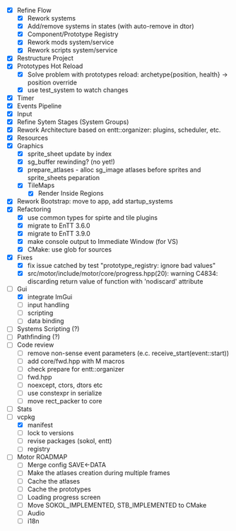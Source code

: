 - [x] Refine Flow
    - [x] Rework systems
    - [x] Add/remove systems in states (with auto-remove in dtor)
    - [x] Component/Prototype Registry
    - [x] Rework mods system/service
    - [x] Rework scripts system/service
- [x] Restructure Project
- [x] Prototypes Hot Reload
    - [x] Solve problem with prototypes reload: archetype{position, health} -> position override
    - [x] use test_system to watch changes
- [x] Timer
- [x] Events Pipeline
- [x] Input
- [x] Refine Sytem Stages (System Groups)
- [x] Rework Architecture based on entt::organizer: plugins, scheduler, etc.
- [x] Resources
- [x] Graphics
    - [x] sprite_sheet update by index
    - [x] sg_buffer rewinding? (no yet!)
    - [x] prepare_atlases - alloc sg_image atlases before sprites and sprite_sheets peparation
    - [x] TileMaps
        - [x] Render Inside Regions
- [x] Rework Bootstrap: move to app, add startup_systems
- [x] Refactoring
    - [x] use common types for spirte and tile plugins
    - [x] migrate to EnTT 3.6.0
    - [x] migrate to EnTT 3.9.0
    - [x] make console output to Immediate Window (for VS)
    - [x] CMake: use glob for sources
- [x] Fixes
    - [x] fix issue catched by test "prototype_registry: ignore bad values"
    - [x] src/motor/include/motor/core/progress.hpp(20): warning C4834: discarding return value of function with 'nodiscard' attribute
- [ ] Gui
    - [x] integrate ImGui
    - [ ] input handling
    - [ ] scripting
    - [ ] data binding
- [ ] Systems Scripting (?)
- [ ] Pathfinding (?)
- [ ] Code review
    - [ ] remove non-sense event parameters (e.c. receive_start(event::start))
    - [ ] add core/fwd.hpp with M macros
    - [ ] check prepare for entt::organizer
    - [ ] fwd.hpp
    - [ ] noexcept, ctors, dtors etc
    - [ ] use constexpr in serialize
    - [ ] move rect_packer to core
- [ ] Stats
- [ ] vcpkg
    - [x] manifest
    - [ ] lock to versions
    - [ ] revise packages (sokol, entt)
    - [ ] registry

- [ ] Motor ROADMAP
    - [ ] Merge config SAVE<-DATA
    - [ ] Make the atlases creation during multiple frames
    - [ ] Cache the atlases
    - [ ] Cache the prototypes
    - [ ] Loading progress screen
    - [ ] Move SOKOL_IMPLEMENTED, STB_IMPLEMENTED to CMake
    - [ ] Audio
    - [ ] i18n
